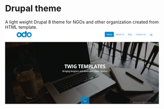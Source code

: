# Drupal theme
A light weight Drupal 8 theme for NGOs and other organization created from HTML template.
![Image](https://github.com/itsmevishnu/drupal_theme/blob/master/octo/screenshot.png)
